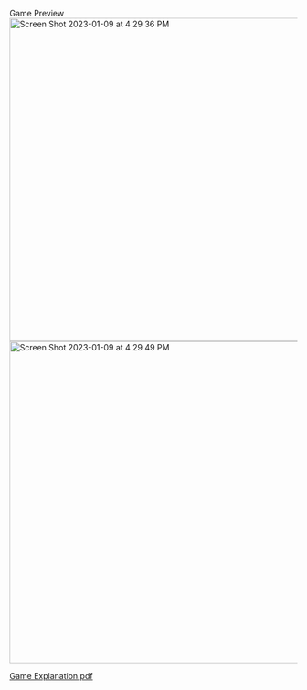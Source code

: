Game Preview
<img width="567" alt="Screen Shot 2023-01-09 at 4 29 36 PM" src="https://user-images.githubusercontent.com/51375432/211412074-fb385675-214a-465a-a68c-f1a0fb8a4199.png">
<img width="564" alt="Screen Shot 2023-01-09 at 4 29 49 PM" src="https://user-images.githubusercontent.com/51375432/211412084-746b3153-65d3-4751-9e52-d933c1f78e3c.png">

[Game Explanation.pdf](https://github.com/whiperyn/CC3K/files/10377007/report.1.copy.pdf)
